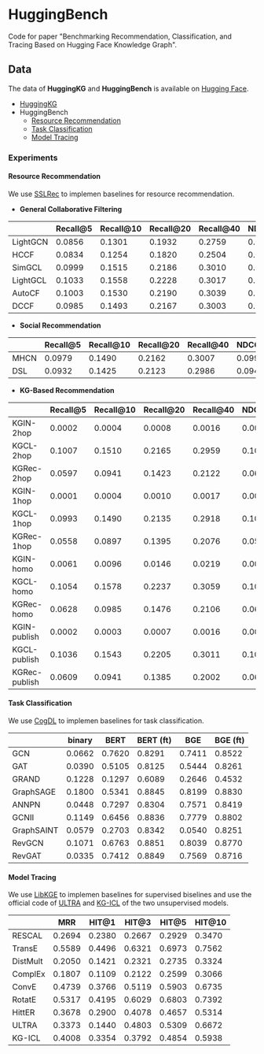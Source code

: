 # HuggingBench

Code for paper "Benchmarking Recommendation, Classification, and Tracing Based on Hugging Face Knowledge Graph".

## Data

The data of **HuggingKG** and **HuggingBench** is available on [Hugging Face](https://huggingface.co/collections/cqsss/huggingbench-67b2ee02ca45b15e351009a2).

- [HuggingKG](https://huggingface.co/datasets/cqsss/HuggingKG)
- HuggingBench
    - [Resource Recommendation](https://huggingface.co/datasets/cqsss/HuggingBench-Recommendation)
    - [Task Classification](https://huggingface.co/datasets/cqsss/HuggingBench-Classification)
    - [Model Tracing](https://huggingface.co/datasets/cqsss/HuggingBench-Tracing)


### Experiments

#### Resource Recommendation

We use [SSLRec](https://github.com/HKUDS/SSLRec) to implemen baselines for resource recommendation.


- **General Collaborative Filtering**

|          | Recall@5 | Recall@10 | Recall@20 | Recall@40 | NDCG@5  | NDCG@10 | NDCG@20 | NDCG@40 |
|----------|----------|-----------|-----------|-----------|---------|---------|---------|---------|
| LightGCN | 0.0856   | 0.1301    | 0.1932    | 0.2759    | 0.0868  | 0.1003  | 0.1192  | 0.1413  |
| HCCF     | 0.0834   | 0.1254    | 0.1820    | 0.2504    | 0.0847  | 0.0975  | 0.1143  | 0.1328  |
| SimGCL   | 0.0999   | 0.1515    | 0.2186    | 0.3010    | 0.0998  | 0.1158  | 0.1358  | 0.1581  |
| LightGCL | 0.1033   | 0.1558    | 0.2228    | 0.3017    | 0.1035  | 0.1198  | 0.1398  | 0.1611  |
| AutoCF   | 0.1003   | 0.1530    | 0.2190    | 0.3039    | 0.1012  | 0.1174  | 0.1371  | 0.1598  |
| DCCF     | 0.0985   | 0.1493    | 0.2167    | 0.3003    | 0.0983  | 0.1142  | 0.1343  | 0.1567  |


- **Social Recommendation**

|      | Recall@5 | Recall@10 | Recall@20 | Recall@40 | NDCG@5  | NDCG@10 | NDCG@20 | NDCG@40 |
|------|----------|-----------|-----------|-----------|---------|---------|---------|---------|
| MHCN | 0.0979  | 0.1490  | 0.2162  | 0.3007  | 0.0998  | 0.1154  | 0.1353  | 0.1579  |
| DSL  | 0.0932  | 0.1425  | 0.2123  | 0.2986  | 0.0948  | 0.1099  | 0.1307  | 0.1538  |



- **KG-Based Recommendation**

|               | Recall@5 | Recall@10 | Recall@20 | Recall@40 | NDCG@5  | NDCG@10 | NDCG@20 | NDCG@40 |
|---------------|----------|-----------|-----------|-----------|---------|---------|---------|---------|
| KGIN-2hop     | 0.0002  | 0.0004  | 0.0008  | 0.0016  | 0.0003  | 0.0004  | 0.0005  | 0.0007  |
| KGCL-2hop     | 0.1007  | 0.1510  | 0.2165  | 0.2959  | 0.1016  | 0.1170  | 0.1364  | 0.1579  |
| KGRec-2hop    | 0.0597  | 0.0941  | 0.1423  | 0.2122  | 0.0625  | 0.0729  | 0.0872  | 0.1057  |
| KGIN-1hop     | 0.0001  | 0.0004  | 0.0010  | 0.0017  | 0.0002  | 0.0003  | 0.0005  | 0.0007  |
| KGCL-1hop     | 0.0993  | 0.1490  | 0.2135  | 0.2918  | 0.1009  | 0.1160  | 0.1351  | 0.1563  |
| KGRec-1hop    | 0.0558  | 0.0897  | 0.1395  | 0.2076  | 0.0575  | 0.0681  | 0.0832  | 0.1014  |
| KGIN-homo     | 0.0061  | 0.0096  | 0.0146  | 0.0219  | 0.0065  | 0.0076  | 0.0091  | 0.0111  |
| KGCL-homo     | 0.1054  | 0.1578  | 0.2237  | 0.3059  | 0.1058  | 0.1220  | 0.1416  | 0.1637  |
| KGRec-homo    | 0.0628  | 0.0985  | 0.1476  | 0.2106  | 0.0638  | 0.0751  | 0.0898  | 0.1067  |
| KGIN-publish  | 0.0002  | 0.0003  | 0.0007  | 0.0016  | 0.0002  | 0.0003  | 0.0004  | 0.0007  |
| KGCL-publish  | 0.1036  | 0.1543  | 0.2205  | 0.3011  | 0.1038  | 0.1195  | 0.1392  | 0.1609  |
| KGRec-publish | 0.0609  | 0.0941  | 0.1385  | 0.2002  | 0.0636  | 0.0734  | 0.0863  | 0.1027  |




#### Task Classification


We use [CogDL](https://github.com/THUDM/CogDL) to implemen baselines for task classification.

|            | binary  | BERT    | BERT (ft) | BGE     | BGE (ft)  |
|------------|---------|---------|---------|---------|---------|
| GCN        | 0.0662  | 0.7620  | 0.8291  | 0.7411  | 0.8522  |
| GAT        | 0.0390  | 0.5105  | 0.8125  | 0.5444  | 0.8261  |
| GRAND      | 0.1228  | 0.1297  | 0.6089  | 0.2646  | 0.4532  |
| GraphSAGE  | 0.1800  | 0.5341  | 0.8845  | 0.8199  | 0.8830  |
| ANNPN      | 0.0448  | 0.7297  | 0.8304  | 0.7571  | 0.8419  |
| GCNII      | 0.1149  | 0.6456  | 0.8836  | 0.7779  | 0.8802  |
| GraphSAINT | 0.0579  | 0.2703  | 0.8342  | 0.0540  | 0.8251  |
| RevGCN     | 0.1071  | 0.6763  | 0.8851  | 0.8039  | 0.8770  |
| RevGAT     | 0.0335  | 0.7412  | 0.8849  | 0.7569  | 0.8716  |


#### Model Tracing

We use [LibKGE](https://github.com/uma-pi1/kge) to implemen baselines for supervised biselines and use the official code of [ULTRA](https://github.com/DeepGraphLearning/ULTRA) and [KG-ICL](https://github.com/nju-websoft/KG-ICL) of the two unsupervised models.

|          | MRR     | HIT@1   | HIT@3   | HIT@5   | HIT@10  |
|----------|---------|---------|---------|---------|---------|
| RESCAL   | 0.2694  | 0.2380  | 0.2667  | 0.2929  | 0.3470  |
| TransE   | 0.5589  | 0.4496  | 0.6321  | 0.6973  | 0.7562  |
| DistMult | 0.2050  | 0.1421  | 0.2321  | 0.2735  | 0.3324  |
| ComplEx  | 0.1807  | 0.1109  | 0.2122  | 0.2599  | 0.3066  |
| ConvE    | 0.4739  | 0.3766  | 0.5119  | 0.5903  | 0.6735  |
| RotatE   | 0.5317  | 0.4195  | 0.6029  | 0.6803  | 0.7392  |
| HittER   | 0.3678  | 0.2900  | 0.4078  | 0.4657  | 0.5314  |
| ULTRA    | 0.3373  | 0.1440  | 0.4803  | 0.5309  | 0.6672  |
| KG-ICL   | 0.4008  | 0.3354  | 0.3792  | 0.4854  | 0.5938  |

